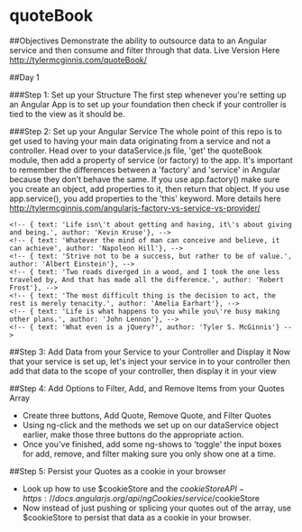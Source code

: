 quoteBook
=========

##Objectives
Demonstrate the ability to outsource data to an Angular service and then consume and filter through that data.
Live Version Here http://tylermcginnis.com/quoteBook/

##Day 1

###Step 1: Set up your Structure
The first step whenever you're setting up an Angular App is to set up your foundation then check if your controller is tied to the view as it should be. 
<!-- * Create an index.html and a style.css file -->
<!-- * Create a folder called js -->
<!-- * In the js folder, create an app.js, dataService.js, and a mainCtrl.js file -->
<!-- * Link your style.css sheet to your index.html page -->
<!-- * In your index.html file create the basic structure of your html, be sure to include ng-app="quoteBook" and ng-controller="mainCtrl" to the appropriate places -->
<!-- * In your app.js file set up 'home' for your angular app like below. Take note how you're going to include the [] as the second parameter. This tells Angular that you want to create a new module rather than just use an existing one. In all other files, we won't be using the [] because we want to use the module which has already been set. -->
<!-- ```javascript -->
<!-- var app = angular.module('quoteBook', []); -->
<!-- ``` -->
<!-- * Now in your mainCtrl.js file set up your first controller (mainCtrl). The code will look like this -->
<!-- ```javascript -->
<!-- var app = angular.module('quoteBook'); -->
<!--  -->
<!-- app.controller('mainCtrl', function($scope){ -->
  <!--  -->
<!-- }); -->
<!-- ``` -->
<!-- Once again note we're 'getting' the quoteBook module rather than 'setting' ([]) it. Also, it's really important to remember that whenever you add a js file, you need to include those in your index.html file as scripts.  -->
<!-- * In your index.html file before the body tag closes include script tags which link to all your Angular files in the 'js' folder. -->
<!-- * Now that your app and controller are set up and they're linked in your html page, add a test property to your scope object in your controller then verify that it works {{test}} in your html page.  -->
<!-- * If you see whatever text you entered into $scope.test in your view, continue to the next step. If not, check your console for any errors.  -->


###Step 2: Set up your Angular Service
The whole point of this repo is to get used to having your main data originating from a service and not a controller. Head over to your dataService.js file, 'get' the quoteBook module, then add a property of service (or factory) to the app. It's important to remember the differences between a 'factory' and 'service' in Angular because they don't behave the same. If you use app.factory() make sure you create an object, add properties to it, then return that object. If you use app.service(), you add properties to the 'this' keyword. More details here http://tylermcginnis.com/angularjs-factory-vs-service-vs-provider/
<!-- * After you've created a new service or factory and made sure you included the file in your index.html file, add the following data in your service. -->
<!-- ```javascript -->
  <!-- var quotes = [ -->
    <!-- { text: 'Life isn\'t about getting and having, it\'s about giving and being.', author: 'Kevin Kruse'}, -->
    <!-- { text: 'Whatever the mind of man can conceive and believe, it can achieve', author: 'Napoleon Hill'}, -->
    <!-- { text: 'Strive not to be a success, but rather to be of value.', author: 'Albert Einstein'}, -->
    <!-- { text: 'Two roads diverged in a wood, and I took the one less traveled by, And that has made all the difference.', author: 'Robert Frost'}, -->
    <!-- { text: 'The most difficult thing is the decision to act, the rest is merely tenacity.', author: 'Amelia Earhart'}, -->
    <!-- { text: 'Life is what happens to you while you\'re busy making other plans.', author: 'John Lennon'}, -->
    <!-- { text: 'What even is a jQuery?', author: 'Tyler S. McGinnis'} -->
  <!-- ]; -->
<!-- ``` -->
<!-- Notice we didn't put our quotes array directly on 'this' or your object you're going to return. That's because we don't want this data to be directly accessed from outside of this service. Instead, we're going to create 'getter' and 'setter' methods in order to get, add to, or remove parts of the quotes array making the quotes array 'private' to this service. -->

<!-- * Now that we have our data, let's set up ways to access that data. -->
<!-- * Create three methods on your 'this' (service) or custom object (factory), one called getData, one called addData, and one called removeData -->
<!-- * getData simply returns the quotes array -->
<!-- * addData takes in a data object, verifies that data object has the proper keys (just text and author), then adds that object to the end of the quotes array -->
<!-- * removeData takes in the text of a quote, loops through the quotes array, then removes the proper quote from the array.  -->

<!-- Once you finish those methods, this service should be complete. Now notice how all the heavy logic is contained in this one service which we can inject into any controller we create. This makes things very modular and testable. -->

##Step 3: Add Data from your Service to your Controller and Display it
Now that your service is set up, let's inject your service in to your controller then add that data to the scope of your controller, then display it in your view
<!-- * Inject your dataService into your mainCtrl -->
<!-- * Use the proper method on your dataService object to get the quotes array then add it to your $scope object in your mainCtrl -->
<!-- * Once the quotes data is on your scope, use ng-repeat to loop over that data in  your index.html page and display it. -->

##Step 4: Add Options to Filter, Add, and Remove Items from your Quotes Array
* Create three buttons, Add Quote, Remove Quote, and Filter Quotes
* Using ng-click and the methods we set up on our dataService object earlier, make those three buttons do the appropriate action.
* Once you've finished, add some ng-shows to 'toggle' the input boxes for add, remove, and filter making sure you only show one at a time.

##Step 5: Persist your Quotes as a cookie in your browser
* Look up how to use $cookieStore and the $cookieStore API - https://docs.angularjs.org/api/ngCookies/service/$cookieStore
* Now instead of just pushing or splicing your quotes out of the array, use $cookieStore to persist that data as a cookie in your browser.

<!--  -->